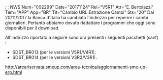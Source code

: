  :  : NWS Num="002299" Date="20171124" Rel="V5R1" Atr="E. Bertolazzi" Tem="APP" App="BR" Tit="Cambio URL Estrazione Cambi" Sts="20"
Dal 20/11/2017 la Banca d'Italia ha cambiato l'indirizzo per reperire i cambi giornalieri.
Pertanto abbiamo dovuto riadattare i programmi che oggi sono disponibili per il download.

All'indirizzo riportato a seguire sono ora presenti i seguenti pacchetti (savf) : 
- SDST_BR013 (per le versioni V5R1/V4R1);
- SDST_BR014 (per le versioni V3R2/V3R1).

http://areariservata.smeup.com/area-tecnica/aggiornamenti-sme-up-erp.html 